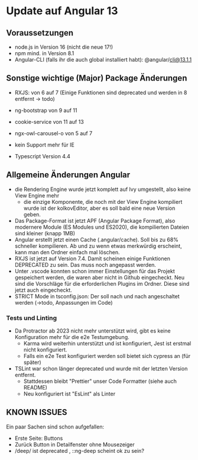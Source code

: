 # Update auf Angular 13

## Voraussetzungen

- node.js in Version 16 (nicht die neue 17!)
- npm mind. in Version 8.1
- Angular-CLI (falls ihr die auch global installiert habt): @angular/cli@13.1.1

## Sonstige wichtige (Major) Package Änderungen
- RXJS: von 6 auf 7 (Einige Funktionen sind deprecated und werden in 8 entfernt -> todo)
- ng-bootstrap von 9 auf 11 
- cookie-service von 11 auf 13
- ngx-owl-carousel-o von 5 auf 7

- kein Support mehr für IE
- Typescript Version 4.4

## Allgemeine Änderungen Angular
- die Rendering Engine wurde jetzt komplett auf Ivy umgestellt, also keine View Engine mehr
  - die einzige Komponente, die noch mit der View Engine kompiliert wurde ist der kolkovEditor, aber es soll bald eine neue Version geben.
- Das Package-Format ist jetzt APF (Angular Package Format), also modernere Module (ES Modules und ES2020), die kompilierten Dateien sind kleiner (knapp 1MB)
- Angular erstellt jetzt einen Cache (.angular/cache). Soll bis zu 68% schneller kompilieren. Ab und zu wenn etwas merkwürdig erscheint, kann man den Ordner einfach mal löschen.
- RXJS ist jetzt auf Version 7.4. Damit scheinen einige Funktionen DEPRECATED zu sein. Das muss noch angepasst werden.
- Unter .vscode konnten schon immer Einstellungen für das Projekt gespeichert werden, die waren aber nicht in Github eingecheckt. Neu sind die Vorschläge für die erforderlichen Plugins im Ordner. Diese sind jetzt auch eingecheckt.
- STRICT Mode in tsconfig.json: Der soll nach und nach angeschaltet werden (->todo, Anpassungen im Code)

### Tests und Linting
- Da Protractor ab 2023 nicht mehr unterstützt wird, gibt es keine Konfiguration mehr für die e2e Testumgebung. 
  - Karma wird weiterhin unterstützt und ist konfiguriert, Jest ist erstmal nicht konfiguriert.
  - Falls ein e2e Test konfiguriert werden soll bietet sich cypress an (für später)
- TSLint war schon länger deprecated und wurde mit der letzten Version entfernt. 
  - Stattdessen bleibt "Prettier" unser Code Formatter (siehe auch README)
  - Neu konfiguriert ist "EsLint" als Linter

## KNOWN ISSUES 
Ein paar Sachen sind schon aufgefallen:    

- Erste Seite: Buttons 
- Zurück Button in Detailfenster ohne Mousezeiger
- /deep/ ist deprecated , ::ng-deep scheint ok zu sein?
